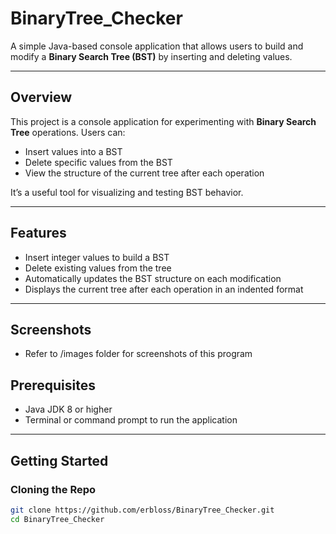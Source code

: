 # BinaryTree_Checker

A simple Java-based console application that allows users to build and modify a **Binary Search Tree (BST)** by inserting and deleting values.

---

## Overview

This project is a console application for experimenting with **Binary Search Tree** operations. Users can:

- Insert values into a BST  
- Delete specific values from the BST  
- View the structure of the current tree after each operation  

It’s a useful tool for visualizing and testing BST behavior.

---

## Features

- Insert integer values to build a BST  
- Delete existing values from the tree  
- Automatically updates the BST structure on each modification  
- Displays the current tree after each operation in an indented format  

---

## Screenshots

- Refer to /images folder for screenshots of this program

## Prerequisites

- Java JDK 8 or higher  
- Terminal or command prompt to run the application  

---

## Getting Started

### Cloning the Repo

```bash
git clone https://github.com/erbloss/BinaryTree_Checker.git
cd BinaryTree_Checker

